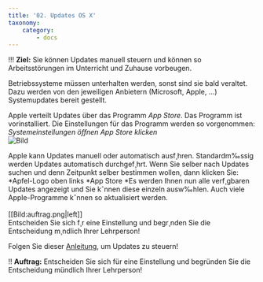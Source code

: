 ```yaml
---
title: '02. Updates OS X'
taxonomy:
    category:
        - docs
---
```


!!! **Ziel:** Sie können Updates manuell steuern und können so Arbeitsstörungen im Unterricht und Zuhause vorbeugen.<br>

Betriebssysteme müssen unterhalten werden, sonst sind sie bald veraltet. Dazu werden von den jeweiligen Anbietern (Microsoft, Apple, ...) Systemupdates bereit gestellt. 

Apple verteilt Updates über das Programm *App Store*. Das Programm ist vorinstalliert. Die Einstellungen für das Programm werden so vorgenommen:
*Systemeinstellungen öffnen*
*App Store klicken*<br>
![Bild](http://tacamo.ch/byod/resources/71.jpeg)

Apple kann Updates manuell oder automatisch ausf¸hren. Standardm‰ssig werden Updates automatisch durchgef¸hrt. Wenn Sie selber nach Updates suchen und denn Zeitpunkt selber bestimmen wollen, dann klicken Sie:<br>
*Apfel-Logo oben links
*App Store
*Es werden Ihnen nun alle verf¸gbaren Updates angezeigt und Sie kˆnnen diese einzeln ausw‰hlen. Auch viele Apple-Programme kˆnnen so aktualisiert werden.<br><br>
[[Bild:auftrag.png|left]]<br>Entscheiden Sie sich f¸r eine Einstellung und begr¸nden Sie die Entscheidung m¸ndlich Ihrer Lehrperson!




Folgen Sie dieser [Anleitung](http://techfrage.de/question/12154/windows-10-neustart-nach-update-verhindern), um Updates zu steuern!


!! **Auftrag:** Entscheiden Sie sich für eine Einstellung und begründen Sie die Entscheidung mündlich Ihrer Lehrperson!


